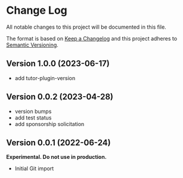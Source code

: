 # Change Log

All notable changes to this project will be documented in this file.

The format is based on [Keep a Changelog](http://keepachangelog.com/)
and this project adheres to [Semantic Versioning](http://semver.org/).

## Version 1.0.0 (2023-06-17)

- add tutor-plugin-version

## Version 0.0.2 (2023-04-28)

- version bumps
- add test status
- add sponsorship solicitation

## Version 0.0.1 (2022-06-24)

**Experimental. Do not use in production.**

* Initial Git import
